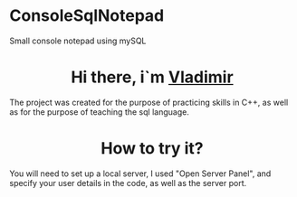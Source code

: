 # ConsoleSqlNotepad
Small console notepad using mySQL

<h1 align="center">Hi there, i`m <a href="https://vk.com/windygirl" target="_blank">Vladimir</a></h1>
<span align="center">The project was created for the purpose of practicing skills in C++, as well as for the purpose of teaching the sql language.</span>

<h1 align="center">How to try it?</h1>
<span align="center">You will need to set up a local server, I used "Open Server Panel", and specify your user details in the code, as well as the server port.</span>
